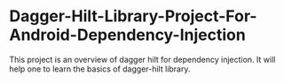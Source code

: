 # Dagger-Hilt-Library-Project-For-Android-Dependency-Injection
This project is an overview of dagger hilt for dependency injection. It will help one to learn the basics of dagger-hilt library. 

